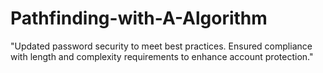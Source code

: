 # Pathfinding-with-A-Algorithm
"Updated password security to meet best practices. Ensured compliance with length and complexity requirements to enhance account protection."
